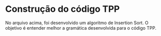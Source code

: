 # Construção do código TPP
No arquivo acima, foi desenvolvido um algoritmo de Insertion Sort. O objetivo é entender melhor a gramática desenvolvida para o código TPP.